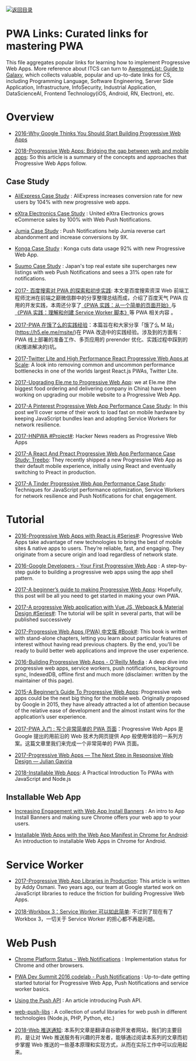 [![返回目录](https://user-images.githubusercontent.com/5803001/38079637-ff0abcf0-3371-11e8-9b76-ad651620afc7.jpg)](https://github.com/wx-chevalier/Awesome-Lists)

# PWA Links: Curated links for mastering PWA

This file aggregates popular links for learning how to implement Progressive Web Apps. More reference about ITCS can turn to [AwesomeList: Guide to Galaxy](https://parg.co/UMJ), which collects valuable, popular and up-to-date links for CS, including Programming Language, Software Engineering, Server Side Application, Infrastructure, InfoSecurity, Industrial Application, DataScienceAI, Frontend Technology(iOS, Android, RN, Electron), etc.

# Overview

- [2016-Why Google Thinks You Should Start Building Progressive Web Apps](https://arc.applause.com/2016/05/24/progressive-web-apps/)

- [2018-Progressive Web Apps: Bridging the gap between web and mobile apps](https://parg.co/lRc): So this article is a summary of the concepts and approaches that Progressive Web Apps follow.

## Case Study

- [AliExpress Case Study](https://developers.google.com/web/showcase/2016/aliexpress) : AliExpress increases conversion rate for new users by 104% with new progressive web apps.

- [eXtra Electronics Case Study](https://developers.google.com/web/showcase/2016/extra) : United eXtra Electronics grows eCommerce sales by 100% with Web Push Notifications.

- [Jumia Case Study](https://developers.google.com/web/showcase/2016/jumia) : Push Notifications help Jumia reverse cart abandonment and increase conversions by 9X.

- [Konga Case Study](https://developers.google.com/web/showcase/2016/konga) : Konga cuts data usage 92% with new Progressive Web App.

- [Suumo Case Study](https://developers.google.com/web/showcase/2016/suumo) : Japan's top real estate site supercharges new listings with web Push Notifications and sees a 31% open rate for notifications.

- [2017- 百度搜索对 PWA 的探索和初步实践](http://6me.us/JS85s): 本文是百度搜索资深 Web 前端工程师沈洲在前端之巅微信群中的分享整理总结而成，介绍了百度天气 PWA 应用的开发实践，本周还分享了[《PWA 实践：从一个简单的页面开始》](http://6me.us/Ik5k1L)与[《PWA 实践：理解和创建 Service Worker 脚本》](http://6me.us/P5cB)等 PWA 相关内容 。

* [2017-PWA 在饿了么的实践经验](https://parg.co/bO7)：本篇旨在和大家分享「饿了么 M 站」(https://h5.ele.me/msite/)在 PWA 改造中的实践经验。涉及到的方面有：PWA 线上部署的准备工作、多页应用的 prerender 优化、实践过程中踩到的(和推进解决的)坑。

- [2017-Twitter Lite and High Performance React Progressive Web Apps at Scale](https://medium.com/@paularmstrong/twitter-lite-and-high-performance-react-progressive-web-apps-at-scale-d28a00e780a3): A look into removing common and uncommon performance bottlenecks in one of the worlds largest React.js PWAs, Twitter Lite.

- [2017-Upgrading Ele.me to Progressive Web App](https://parg.co/bMz): we at Ele.me (the biggest food ordering and delivering company in China) have been working on upgrading our mobile website to a Progressive Web App.

* [2017-A Pinterest Progressive Web App Performance Case Study](https://parg.co/UuI): In this post we’ll cover some of their work to load fast on mobile hardware by keeping JavaScript bundles lean and adopting Service Workers for network resilience.

- [2017-HNPWA #Project#](https://parg.co/biQ): Hacker News readers as Progressive Web Apps

* [2017-A React And Preact Progressive Web App Performance Case Study: Treebo](https://parg.co/bBH): They recently shipped a new Progressive Web App as their default mobile experience, initially using React and eventually switching to Preact in production.

* [2017-A Tinder Progressive Web App Performance Case Study](https://parg.co/UMw): Techniques for JavaScript performance optimization, Service Workers for network resilience and Push Notifications for chat engagement.

# Tutorial

- [2016-Progressive Web Apps with React.js #Series#](https://medium.com/@addyosmani/progressive-web-apps-with-react-js-part-i-introduction-50679aef2b12#.178womihv): Progressive Web Apps take advantage of new technologies to bring the best of mobile sites & native apps to users. They’re reliable, fast, and engaging. They originate from a secure origin and load regardless of network state.

- [2016-Google Developers - Your First Progressive Web App](https://developers.google.com/web/fundamentals/getting-started/your-first-progressive-web-app/?hl=en) : A step-by-step guide to building a progressive web apps using the app shell pattern.

* [2017-A beginner’s guide to making Progressive Web Apps](https://parg.co/b1n): Hopefully, this post will be all you need to get started in making your own PWA.

* [2017-A progressive Web application with Vue JS, Webpack & Material Design #Series#](https://parg.co/btH): The tutorial will be split in several parts, that will be published successively

* [2017-Progressive Web Apps (PWA) 中文版 #Book#](https://github.com/SangKa/PWA-Book-CN): This book is written with stand-alone chapters, letting you learn about particular features of interest without having read previous chapters. By the end, you'll be ready to build better web applications and improve the user experience.

- [2016-Building Progressive Web Apps - O'Reilly Media](https://pwabook.com/oreillyapwa) : A deep dive into progressive web apps, service workers, push notifications, background sync, IndexedDB, offline first and much more (disclaimer: written by the maintainer of this page).

- [2015-A Beginner’s Guide To Progressive Web Apps](https://www.smashingmagazine.com/2016/08/a-beginners-guide-to-progressive-web-apps/): Progressive web apps could be the next big thing for the mobile web. Originally proposed by Google in 2015, they have already attracted a lot of attention because of the relative ease of development and the almost instant wins for the application’s user experience.

- [2017-PWA 入门 : 写个非常简单的 PWA 页面](https://parg.co/bOz)：Progressive Web Apps 是 Google 提出的用前沿的 Web 技术为网页提供 App 般使用体验的一系列方案。这篇文章里我们来完成一个非常简单的 PWA 页面。

- [2017-Progressive Web Apps — The Next Step in Responsive Web Design — Julian Gaviria ](https://julian.is/article/progressive-web-apps/)

- [2018-Installable Web Apps](https://parg.co/m21): A Practical Introduction To PWAs with JavaScript and Node.js

## Installable Web App

- [Increasing Engagement with Web App Install Banners](https://developers.google.com/web/updates/2015/03/increasing-engagement-with-app-install-banners-in-chrome-for-android?hl=en) : An intro to App Install Banners and making sure Chrome offers your web app to your users.

- [Installable Web Apps with the Web App Manifest in Chrome for Android](https://developers.google.com/web/updates/2014/11/Support-for-installable-web-apps-with-webapp-manifest-in-chrome-38-for-Android): An introduction to installable Web Apps in Chrome for Android.

# Service Worker

- [2017-Progressive Web App Libraries in Production](https://medium.com/dev-channel/progressive-web-app-libraries-in-production-b52cad37d34#.z5egf9m7v): This article is written by Addy Osmani. Two years ago, our team at Google started work on JavaScript libraries to reduce the friction for building Progressive Web Apps.

- [2018-Workbox 3：Service Worker 可以如此简单](http://taobaofed.org/blog/2018/08/08/workbox3/): 不过到了现在有了 Workbox 3，一切关于 Service Worker 的担心都不再是问题。

# Web Push

- [Chrome Platform Status - Web Notifications](https://www.chromestatus.com/feature/5480344312610816) : Implementation status for Chrome and other browsers.

- [PWA Dev Summit 2016 codelab - Push Notifications](https://developers.google.com/web/fundamentals/getting-started/push-notifications/?hl=en) : Up-to-date getting started tutorial for Progressive Web App, Push Notifications and service worker basics.

- [Using the Push API](https://developer.mozilla.org/en-US/docs/Web/API/Push_API/Using_the_Push_API) : An article introducing Push API.

- [web-push-libs](https://github.com/web-push-libs) : A collection of useful libraries for web push in different technologies (Node.js, PHP, Python, etc.)

- [2018-Web 推送通知](https://github.com/yued-fe/y-translation/blob/master/en/web-push-notifications/introduction.md): 本系列文章是翻译自谷歌开发者网站，我们的主要目的，是让对 Web 推送服务有兴趣的开发者，能够通过阅读本系列的文章而初步掌握 Web 推送的一些基本原理和实现方式，从而在实际工作中可以应用起来。
